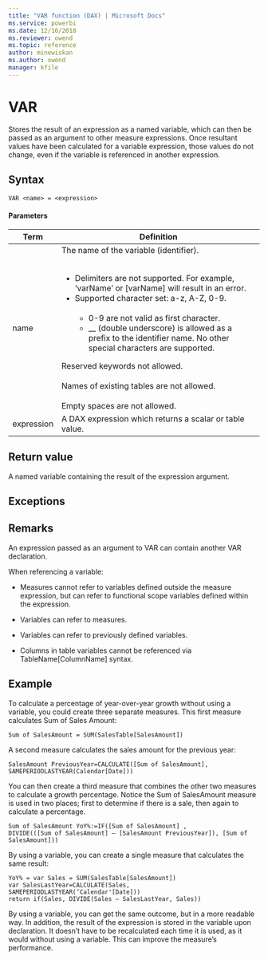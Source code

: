 ```yaml
---
title: "VAR function (DAX) | Microsoft Docs"
ms.service: powerbi 
ms.date: 12/10/2018
ms.reviewer: owend
ms.topic: reference
author: minewiskan
ms.author: owend
manager: kfile
---
```

# VAR
  
Stores the result of an expression as a named variable, which can then be passed as an argument to other measure expressions. Once resultant values have been calculated for a variable expression, those values do not change, even if the variable is referenced in another expression.  

## Syntax  
  
```dax
VAR <name> = <expression>  
```
  
#### Parameters  
  
|Term|Definition|  
|--------|--------------|  
|name|The name of the variable (identifier).<br /><br /><ul><li>Delimiters are not supported. For example, ‘varName’ or [varName] will result in an error.</li><li>Supported character set: a-z, A-Z, 0-9.<br /><br /><ul><li>0-9 are not valid as first character.</li><li>__ (double underscore) is allowed as a prefix to the identifier name. No other special characters are supported.</li></ul></li></ul>Reserved keywords not allowed.<br /><br />Names of existing tables are not allowed.<br /><br />Empty spaces are not allowed.|  
|expression|A DAX expression which returns a scalar or table value.|  
  
## Return value  
A named variable containing the result of the expression argument.  
  
## Exceptions  
  
## Remarks  
An expression passed as an argument to VAR can contain another VAR declaration.  
  
When referencing a variable:  
  
-   Measures cannot refer to variables defined outside the measure expression, but can refer to functional scope variables defined within the expression.  
  
-   Variables can refer to measures.  
  
-   Variables can refer to previously defined variables.  
  
-   Columns in table variables cannot be referenced via TableName[ColumnName] syntax.  
  
## Example  
To calculate a percentage of year-over-year growth without using a variable, you could create three separate measures. This first measure calculates Sum of Sales Amount:  
  
```dax
Sum of SalesAmount = SUM(SalesTable[SalesAmount])  
```

A second measure calculates the sales amount for the previous year:  
  
```dax
SalesAmount PreviousYear=CALCULATE([Sum of SalesAmount], SAMEPERIODLASTYEAR(Calendar[Date]))  
```

You can then create a third measure that combines the other two measures to calculate a growth percentage. Notice the Sum of SalesAmount measure is used in two places; first to determine if there is a sale, then again to calculate a percentage.  
  
```dax
Sum of SalesAmount YoY%:=IF([Sum of SalesAmount] ,  
DIVIDE(([Sum of SalesAmount] – [SalesAmount PreviousYear]), [Sum of SalesAmount]))  
```

By using a variable, you can create a single measure that calculates the same result:  
  
```dax
YoY% = var Sales = SUM(SalesTable[SalesAmount])  
var SalesLastYear=CALCULATE(Sales, SAMEPERIODLASTYEAR(‘Calendar'[Date]))  
return if(Sales, DIVIDE(Sales – SalesLastYear, Sales))  
```

By using a variable, you can get the same outcome, but in a more readable way. In addition, the result of the expression is stored in the variable upon declaration. It doesn’t have to be recalculated each time it is used, as it would without using a variable. This can improve the measure’s performance.  
  
